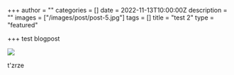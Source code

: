 +++
author = ""
categories = []
date = 2022-11-13T10:00:00Z
description = ""
images = ["/images/post/post-5.jpg"]
tags = []
title = "test 2"
type = "featured"

+++
test blogpost

![](/images/post/post-1.jpg)

t'zrze